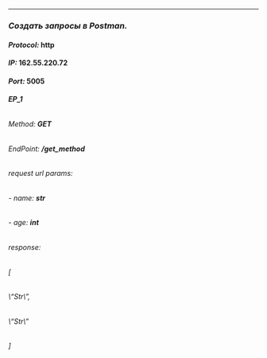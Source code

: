***
### ***Создать запросы в Postman.***

#### *Protocol:* **http**
#### *IP:* **162.55.220.72**
#### *Port:* **5005**

###### ***EP_1***
###### *Method:* **GET**
###### *EndPoint:* **/get_method**
###### *request url params:* 
 ###### - *name:* **str**
 ###### - *age:* **int**

###### *response:* 
###### [
   ###### \“Str\”,
   ###### \“Str\”
###### ]
